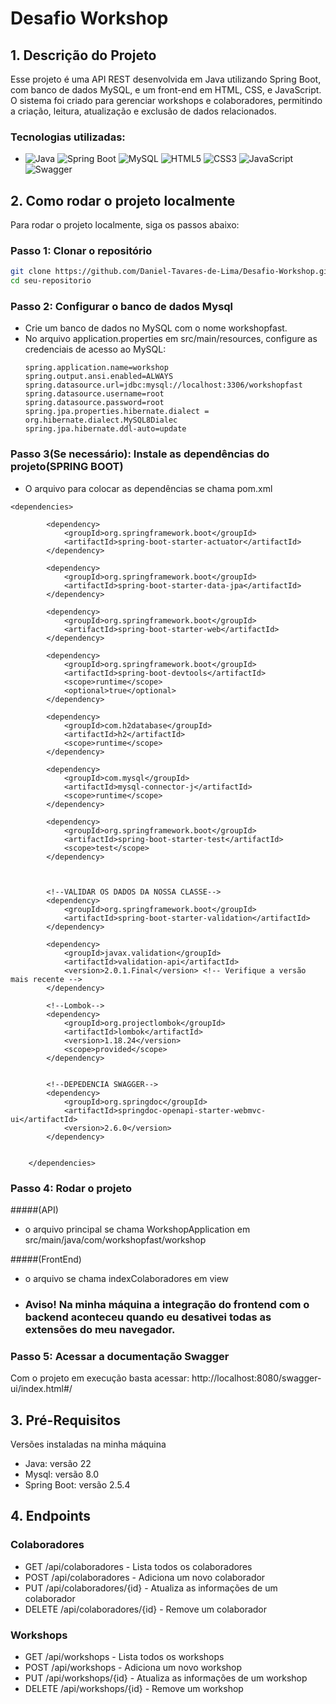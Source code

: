 # Desafio Workshop

## 1. Descrição do Projeto
Esse projeto é uma API REST desenvolvida em Java utilizando Spring Boot, com banco de dados MySQL, e um front-end em HTML, CSS, e JavaScript. O sistema foi criado para gerenciar workshops e colaboradores, permitindo a criação, leitura, atualização e exclusão de dados relacionados.

### Tecnologias utilizadas:
- ![Java](https://img.shields.io/badge/Java-007396?style=for-the-badge&logo=java&logoColor=white) ![Spring Boot](https://img.shields.io/badge/Spring_Boot-6DB33F?style=for-the-badge&logo=spring-boot&logoColor=white) ![MySQL](https://img.shields.io/badge/MySQL-4479A1?style=for-the-badge&logo=mysql&logoColor=white) ![HTML5](https://img.shields.io/badge/HTML5-E34F26?style=for-the-badge&logo=html5&logoColor=white) ![CSS3](https://img.shields.io/badge/CSS3-1572B6?style=for-the-badge&logo=css3&logoColor=white) ![JavaScript](https://img.shields.io/badge/JavaScript-F7DF1E?style=for-the-badge&logo=javascript&logoColor=black) ![Swagger](https://img.shields.io/badge/Swagger-85EA2D?style=for-the-badge&logo=swagger&logoColor=black)

## 2. Como rodar o projeto localmente

Para rodar o projeto localmente, siga os passos abaixo:

### Passo 1: Clonar o repositório
```bash
git clone https://github.com/Daniel-Tavares-de-Lima/Desafio-Workshop.git
cd seu-repositorio
```

### Passo 2: Configurar o banco de dados Mysql
- Crie um banco de dados no MySQL com o nome workshopfast.
- No arquivo application.properties em src/main/resources, configure as credenciais de acesso ao MySQL:
  ```
  spring.application.name=workshop
  spring.output.ansi.enabled=ALWAYS
  spring.datasource.url=jdbc:mysql://localhost:3306/workshopfast
  spring.datasource.username=root
  spring.datasource.password=root
  spring.jpa.properties.hibernate.dialect = org.hibernate.dialect.MySQL8Dialec
  spring.jpa.hibernate.ddl-auto=update
  ```

### Passo 3(Se necessário): Instale as dependências do projeto(SPRING BOOT)
- O arquivo para colocar as dependências se chama pom.xml
```
<dependencies>

		<dependency>
			<groupId>org.springframework.boot</groupId>
			<artifactId>spring-boot-starter-actuator</artifactId>
		</dependency>

		<dependency>
			<groupId>org.springframework.boot</groupId>
			<artifactId>spring-boot-starter-data-jpa</artifactId>
		</dependency>

		<dependency>
			<groupId>org.springframework.boot</groupId>
			<artifactId>spring-boot-starter-web</artifactId>
		</dependency>

		<dependency>
			<groupId>org.springframework.boot</groupId>
			<artifactId>spring-boot-devtools</artifactId>
			<scope>runtime</scope>
			<optional>true</optional>
		</dependency>

		<dependency>
			<groupId>com.h2database</groupId>
			<artifactId>h2</artifactId>
			<scope>runtime</scope>
		</dependency>

		<dependency>
			<groupId>com.mysql</groupId>
			<artifactId>mysql-connector-j</artifactId>
			<scope>runtime</scope>
		</dependency>

		<dependency>
			<groupId>org.springframework.boot</groupId>
			<artifactId>spring-boot-starter-test</artifactId>
			<scope>test</scope>
		</dependency>
	
	

		<!--VALIDAR OS DADOS DA NOSSA CLASSE-->
		<dependency>
			<groupId>org.springframework.boot</groupId>
			<artifactId>spring-boot-starter-validation</artifactId>
		</dependency>

		<dependency>
			<groupId>javax.validation</groupId>
			<artifactId>validation-api</artifactId>
			<version>2.0.1.Final</version> <!-- Verifique a versão mais recente -->
		</dependency>

		<!--Lombok-->
		<dependency>
			<groupId>org.projectlombok</groupId>
			<artifactId>lombok</artifactId>
			<version>1.18.24</version>
			<scope>provided</scope>
		</dependency>


		<!--DEPEDENCIA SWAGGER-->
		<dependency>
      		<groupId>org.springdoc</groupId>
      		<artifactId>springdoc-openapi-starter-webmvc-ui</artifactId>
      		<version>2.6.0</version>
   		</dependency>


	</dependencies>
```

### Passo 4: Rodar o projeto
#####(API)
- o arquivo principal se chama WorkshopApplication em src/main/java/com/workshopfast/workshop

#####(FrontEnd)
- o arquivo se chama indexColaboradores em view
- ### Aviso! Na minha máquina a integração do frontend com o backend aconteceu quando eu desativei todas as extensões do meu navegador.

### Passo 5: Acessar a documentação Swagger
Com o projeto em execução basta acessar: http://localhost:8080/swagger-ui/index.html#/


## 3. Pré-Requisitos
Versões instaladas na minha máquina
- Java: versão 22
- Mysql: versão 8.0
- Spring Boot: versão 2.5.4

## 4. Endpoints
### Colaboradores
- GET /api/colaboradores - Lista todos os colaboradores
- POST /api/colaboradores - Adiciona um novo colaborador
- PUT /api/colaboradores/{id} - Atualiza as informações de um colaborador
- DELETE /api/colaboradores/{id} - Remove um colaborador
### Workshops
- GET /api/workshops - Lista todos os workshops
- POST /api/workshops - Adiciona um novo workshop
- PUT /api/workshops/{id} - Atualiza as informações de um workshop
- DELETE /api/workshops/{id} - Remove um workshop
